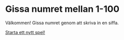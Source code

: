 Gissa numret mellan 1-100
============================

Välkommen!
Gissa numret genom att skriva in en siffa.

[Starta ett nytt spel!](guess/init)
